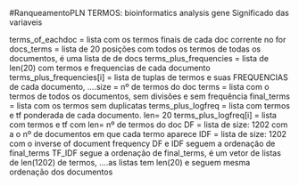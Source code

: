 #RanqueamentoPLN
TERMOS: bioinformatics analysis gene
Significado das variaveis

terms_of_eachdoc = lista com os termos finais de cada doc corrente no for
docs_terms = lista de 20 posições com todos os termos de todas os documentos, é uma lista de de docs
terms_plus_frequencies = lista de len(20) com termos e frequencias de cada documento
terms_plus_frequencies[i] = lista de tuplas de termos e suas FREQUENCIAS de cada documento, 
....size = nº de termos do doc
terms = lista com o termos de todos os documentos, sem divisões e sem frequência
final_terms = lista com os termos sem duplicatas
terms_plus_logfreq = lista com termos e tf ponderada de cada documento. len= 20
terms_plus_logfreq[i] = lista com termos e tf com len= nº de termos do doc
DF = lista de size: 1202 com a o nº de documentos em que cada termo aparece
IDF = lista de size: 1202 com o inverse of document frequency
DF e IDF seguem a ordenação de final_terms
TF_IDF segue a ordenação de final_terms, é um vetor de listas de len(1202) de termos, 
....as listas tem len(20) e seguem mesma ordenação dos documentos